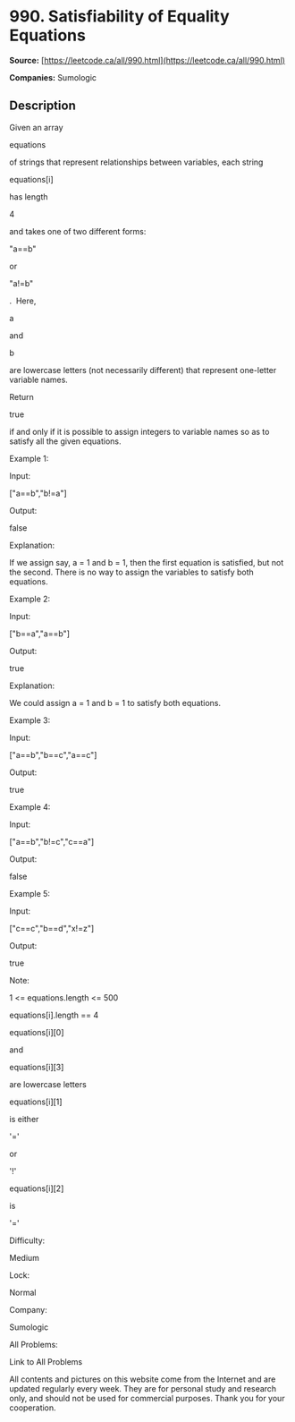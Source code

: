 # 990. Satisfiability of Equality Equations

**Source:** [https://leetcode.ca/all/990.html](https://leetcode.ca/all/990.html)

**Companies:** Sumologic

## Description

Given an array

equations

of strings that represent
        relationships between variables, each string

equations[i]

has length

4

and takes one of two different forms:

"a==b"

or

"a!=b"

. 
        Here,

a

and

b

are lowercase letters (not necessarily different)
        that represent one-letter variable names.

Return

true

if and only if it is possible to assign integers to variable
        names so as to satisfy all the given equations.

Example 1:

Input:

["a==b","b!=a"]

Output:

false

Explanation:

If we assign say, a = 1 and b = 1, then the first equation is satisfied, but not the second.  There is no way to assign the variables to satisfy both equations.

Example 2:

Input:

["b==a","a==b"]

Output:

true

Explanation:

We could assign a = 1 and b = 1 to satisfy both equations.

Example 3:

Input:

["a==b","b==c","a==c"]

Output:

true

Example 4:

Input:

["a==b","b!=c","c==a"]

Output:

false

Example 5:

Input:

["c==c","b==d","x!=z"]

Output:

true

Note:

1 <= equations.length <= 500

equations[i].length == 4

equations[i][0]

and

equations[i][3]

are
                                lowercase letters

equations[i][1]

is either

'='

or

'!'

equations[i][2]

is

'='

Difficulty:

Medium

Lock:

Normal

Company:

Sumologic

All Problems:

Link to All Problems

All contents and pictures on this website come from the Internet and are updated regularly every week. They are for personal study and research only, and should not be used for commercial purposes. Thank you for your cooperation.

